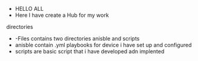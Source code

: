 - HELLO ALL
- Here I have create a Hub for my work 

directories  
- -Files contains two directories anisble and scripts
- anisble contain .yml playbooks for device i have set up and configured 
- scripts are basic script that i have developed adn implented 

